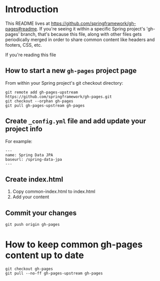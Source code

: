 ---
---

# Introduction

This README lives at https://github.com/springframework/gh-pages#readme.
If you're seeing it within a specific Spring project's 'gh-pages' branch, that's
because this file, along with other files gets periodically merged in order to
share common content like headers and footers, CSS, etc.

If you're reading this file 

## How to start a new `gh-pages` project page
From within your Spring project's git checkout directory:

    git remote add gh-pages-upstream https://github.com/springframework/gh-pages.git
    git checkout --orphan gh-pages
    git pull gh-pages-upstream gh-pages


## Create `_config.yml` file and add update your project info
For example:

    ---
    name: Spring Data JPA
    baseurl: /spring-data-jpa
    ---

## Create index.html
1. Copy common-index.html to index.html
2. Add your content

## Commit your changes
    git push origin gh-pages


# How to keep common gh-pages content up to date
    git checkout gh-pages
    git pull --no-ff gh-pages-upstream gh-pages
